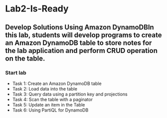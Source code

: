 # Lab2-Is-Ready


## Develop Solutions Using Amazon DynamoDBIn this lab, students will develop programs to create an Amazon DynamoDB table to store notes for the lab application and perform CRUD operation on the table.

### Start lab
* Task 1: Create an Amazon DynamoDB table
* Task 2: Load data into the table
* Task 3: Query data using a partition key and projections
* Task 4: Scan the table with a paginator
* Task 5: Update an item in the Table
* Task 6: Using PartiQL for DynamoDB
